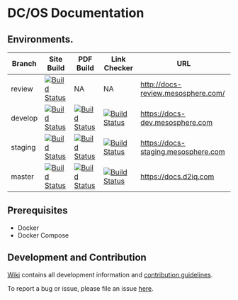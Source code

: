 # DC/OS Documentation

## Environments.

| Branch | Site Build | PDF Build | Link Checker | URL |
| ------ | ---------- | --------- | ------------ | --- |
| review | [![Build Status](https://jenkins-docs.mesosphere.com/service/jenkins-docs/buildStatus/icon?job=dcos-docs-site-review)](https://jenkins-docs.mesosphere.com/service/jenkins-docs/job/dcos-docs-site-review/) | NA | NA | http://docs-review.mesosphere.com/ |
| develop | [![Build Status](https://jenkins-docs.mesosphere.com/service/jenkins-docs/buildStatus/icon?job=dcos-docs-site-develop)](https://jenkins-docs.mesosphere.com/service/jenkins-docs/job/dcos-docs-site-develop/) | [![Build Status](https://jenkins-docs.mesosphere.com/service/jenkins-docs/buildStatus/icon?job=dcos-docs-site-develop-pdf)](https://jenkins-docs.mesosphere.com/service/jenkins-docs/job/dcos-docs-site-develop-pdf/) | [![Build Status](https://jenkins-docs.mesosphere.com/service/jenkins-docs/buildStatus/icon?job=dcos-docs-site-develop-test)](https://jenkins-docs.mesosphere.com/service/jenkins-docs/job/dcos-docs-site-develop-test/) | <https://docs-dev.mesosphere.com> |
| staging | [![Build Status](https://jenkins-docs.mesosphere.com/service/jenkins-docs/buildStatus/icon?job=dcos-docs-site-staging)](https://jenkins-docs.mesosphere.com/service/jenkins-docs/job/dcos-docs-site-staging/) | [![Build Status](https://jenkins-docs.mesosphere.com/service/jenkins-docs/buildStatus/icon?job=dcos-docs-site-staging-pdf)](https://jenkins-docs.mesosphere.com/service/jenkins-docs/job/dcos-docs-site-staging-pdf/) | [![Build Status](https://jenkins-docs.mesosphere.com/service/jenkins-docs/buildStatus/icon?job=dcos-docs-site-staging-test)](https://jenkins-docs.mesosphere.com/service/jenkins-docs/job/dcos-docs-site-staging-test/) | <https://docs-staging.mesosphere.com> |
| master | [![Build Status](https://jenkins-docs.mesosphere.com/service/jenkins-docs/buildStatus/icon?job=dcos-docs-site-master)](https://jenkins-docs.mesosphere.com/service/jenkins-docs/job/dcos-docs-site-master/) | [![Build Status](https://jenkins-docs.mesosphere.com/service/jenkins-docs/buildStatus/icon?job=dcos-docs-site-master-pdf)](https://jenkins-docs.mesosphere.com/service/jenkins-docs/job/dcos-docs-site-master-pdf/) | [![Build Status](https://jenkins-docs.mesosphere.com/service/jenkins-docs/buildStatus/icon?job=dcos-docs-site-master-test)](https://jenkins-docs.mesosphere.com/service/jenkins-docs/job/dcos-docs-site-master-test/) | <https://docs.d2iq.com> |

## Prerequisites

- Docker
- Docker Compose

## Development and Contribution

[Wiki](https://github.com/mesosphere/dcos-docs-site/wiki) contains all development information and [contribution guidelines](https://github.com/mesosphere/dcos-docs-site/wiki/Contributing).

To report a bug or issue, please file an issue [here](https://jira.mesosphere.com/secure/CreateIssueDetails!init.jspa?pid=10006&issuetype=3&priority=3&components&summary=Enter+a+brief+description+here).

